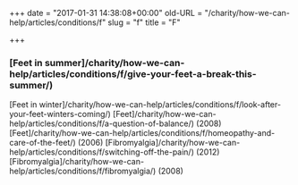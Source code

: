 +++
date = "2017-01-31 14:38:08+00:00"
old-URL = "/charity/how-we-can-help/articles/conditions/f"
slug = "f"
title = "F"

+++

### [Feet in summer]/charity/how-we-can-help/articles/conditions/f/give-your-feet-a-break-this-summer/)
[Feet in winter]/charity/how-we-can-help/articles/conditions/f/look-after-your-feet-winters-coming/)
[Feet]/charity/how-we-can-help/articles/conditions/f/a-question-of-balance/) (2008)
[Feet]/charity/how-we-can-help/articles/conditions/f/homeopathy-and-care-of-the-feet/) (2006)
[Fibromyalgia]/charity/how-we-can-help/articles/conditions/f/switching-off-the-pain/) (2012)
[Fibromyalgia]/charity/how-we-can-help/articles/conditions/f/fibromyalgia/) (2008)
